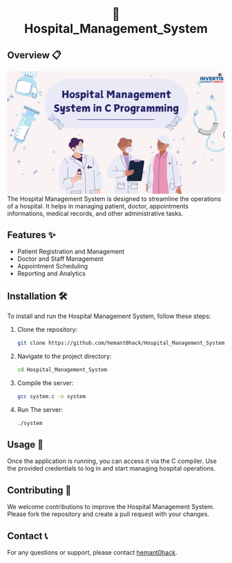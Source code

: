 <h1 align="center"> 🏥<br>Hospital_Management_System</h1>

## Overview 📋
![Front_Page](<Images/1.png>)
The Hospital Management System is designed to streamline the operations of a hospital. It helps in managing patient, doctor, appointments informations, medical records, and other administrative tasks.

## Features ✨

- Patient Registration and Management
- Doctor and Staff Management
- Appointment Scheduling
- Reporting and Analytics

## Installation 🛠️

To install and run the Hospital Management System, follow these steps:

1. Clone the repository:
    ```bash
    git clone https://github.com/hemant0hack/Hospital_Management_System.git
    ```
2. Navigate to the project directory:
    ```bash
    cd Hospital_Management_System
    ```
3. Compile the server:
    ```bash
    gcc system.c -o system
    ```
4. Run The server:
    ```bash
    ./system
    ```

## Usage 📖

Once the application is running, you can access it via the C compiler. Use the provided credentials to log in and start managing hospital operations.

## Contributing 🤝

We welcome contributions to improve the Hospital Management System. Please fork the repository and create a pull request with your changes.

## Contact 📞

For any questions or support, please contact [hemant0hack](mailto:hemant0hack@example.com).
